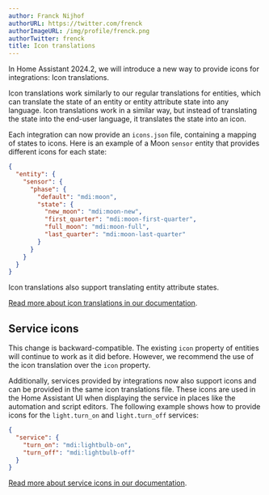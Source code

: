 ```yaml
---
author: Franck Nijhof
authorURL: https://twitter.com/frenck
authorImageURL: /img/profile/frenck.png
authorTwitter: frenck
title: Icon translations
---
```


In Home Assistant 2024.2, we will introduce a new way to provide icons for integrations: Icon translations.

Icon translations work similarly to our regular translations for entities, which can translate the state of an entity or entity attribute state into any language. Icon translations work in a similar way, but instead of translating the state into the end-user language, it translates the state into an icon.

Each integration can now provide an `icons.json` file, containing a mapping of states to icons. Here is an example of a Moon `sensor` entity that provides different icons for each state:

```json
{
  "entity": {
    "sensor": {
      "phase": {
        "default": "mdi:moon",
        "state": {
          "new_moon": "mdi:moon-new",
          "first_quarter": "mdi:moon-first-quarter",
          "full_moon": "mdi:moon-full",
          "last_quarter": "mdi:moon-last-quarter"
        }
      }
    }
  }
}
```

Icon translations also support translating entity attribute states.

[Read more about icon translations in our documentation](/docs/core/entity#icons).

## Service icons

This change is backward-compatible. The existing `icon` property of entities will continue to work as it did before. However, we recommend the use of the icon translation over the `icon` property.

Additionally, services provided by integrations now also support icons and can be provided in the same icon translations file. These icons are used in the Home Assistant UI when displaying the service in places like the automation and script editors. The following example shows how to provide icons for the `light.turn_on` and `light.turn_off` services:

```json
{
  "service": {
    "turn_on": "mdi:lightbulb-on",
    "turn_off": "mdi:lightbulb-off"
  }
}
```

[Read more about service icons in our documentation](/docs/dev_101_services#icons).

